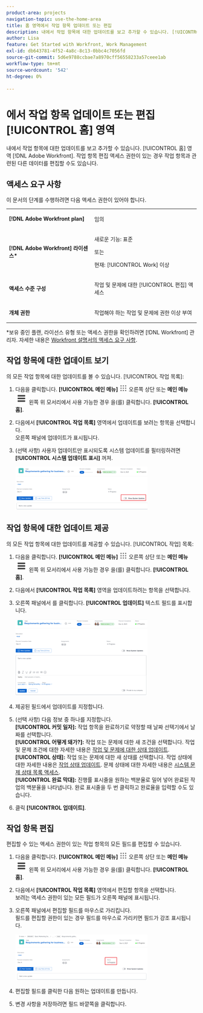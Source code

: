 ```yaml
---
product-area: projects
navigation-topic: use-the-home-area
title: 홈 영역에서 작업 항목 업데이트 또는 편집
description: 내에서 작업 항목에 대한 업데이트를 보고 추가할 수 있습니다. [!UICONTROL 홈] Adobe Workfront의 영역입니다. 작업 항목 편집 액세스 권한이 있는 경우 작업 항목과 관련된 다른 데이터를 편집할 수도 있습니다.
author: Lisa
feature: Get Started with Workfront, Work Management
exl-id: db643781-4f52-4a8c-8c13-0bbc4c7056fd
source-git-commit: 5d6e9788ccbae7a8970cff56558233a57ceee1ab
workflow-type: tm+mt
source-wordcount: '542'
ht-degree: 0%

---
```


# 에서 작업 항목 업데이트 또는 편집 [!UICONTROL 홈] 영역

<!--Audited: April 2024-->

내에서 작업 항목에 대한 업데이트를 보고 추가할 수 있습니다. [!UICONTROL 홈] 영역 [!DNL Adobe Workfront]. 작업 항목 편집 액세스 권한이 있는 경우 작업 항목과 관련된 다른 데이터를 편집할 수도 있습니다.

## 액세스 요구 사항

이 문서의 단계를 수행하려면 다음 액세스 권한이 있어야 합니다.

<table style="table-layout:auto"> 
 <col> 
 </col> 
 <col> 
 </col> 
 <tbody> 
  <tr> 
   <td role="rowheader"><strong>[!DNL Adobe Workfront plan]</strong></td> 
   <td> <p>임의</p> </td> 
  </tr> 
  <tr> 
   <td role="rowheader"><strong>[!DNL Adobe Workfront] 라이센스*</strong></td> 
   <td> <p>새로운 기능: 표준</p>
   또는

<p>현재: [!UICONTROL Work] 이상</p> </td> 
  </tr> 
  <tr> 
   <td role="rowheader"><strong>액세스 수준 구성</strong></td> 
   <td> <p>작업 및 문제에 대한 [!UICONTROL 편집] 액세스</p> </td> 
  </tr> 
  <tr> 
   <td role="rowheader"><strong>개체 권한</strong></td> 
   <td> <p>작업해야 하는 작업 및 문제에 권한 이상 부여</p> </td> 
  </tr> 
 </tbody> 
</table>

*보유 중인 플랜, 라이선스 유형 또는 액세스 권한을 확인하려면 [!DNL Workfront] 관리자. 자세한 내용은 [Workfront 설명서의 액세스 요구 사항](/help/quicksilver/administration-and-setup/add-users/access-levels-and-object-permissions/access-level-requirements-in-documentation.md).

## 작업 항목에 대한 업데이트 보기

의 모든 작업 항목에 대한 업데이트를 볼 수 있습니다. [!UICONTROL 작업 목록]:

1. 다음을 클릭합니다. **[!UICONTROL 메인 메뉴]** ![](assets/main-menu-icon.png) 오른쪽 상단 또는 **메인 메뉴** ![](assets/lines-main-menu.png) 왼쪽 위 모서리에서 사용 가능한 경우 을(를) 클릭합니다. **[!UICONTROL 홈]**.
1. 다음에서 **[!UICONTROL 작업 목록]** 영역에서 업데이트를 보려는 항목을 선택합니다.\
   오른쪽 패널에 업데이트가 표시됩니다.

1. (선택 사항) 사용자 업데이트만 표시되도록 시스템 업데이트를 필터링하려면 **[!UICONTROL 시스템 업데이트 표시]** 꺼져.

   ![](assets/show-system-updates-home-350x114.png)

## 작업 항목에 대한 업데이트 제공

의 모든 작업 항목에 대한 업데이트를 제공할 수 있습니다. [!UICONTROL 작업] 목록:

1. 다음을 클릭합니다. **[!UICONTROL 메인 메뉴]** ![](assets/main-menu-icon.png) 오른쪽 상단 또는 **메인 메뉴** ![](assets/lines-main-menu.png) 왼쪽 위 모서리에서 사용 가능한 경우 을(를) 클릭합니다. **[!UICONTROL 홈]**.
1. 다음에서 **[!UICONTROL 작업 목록]** 영역을 업데이트하려는 항목을 선택합니다.
1. 오른쪽 패널에서 를 클릭합니다. **[!UICONTROL 업데이트]** 텍스트 필드를 표시합니다.

   ![](assets/make-an-update-box-expanded-home-nwe-350x204.png)

1. 제공된 필드에서 업데이트를 지정합니다.
1. (선택 사항) 다음 정보 중 하나를 지정합니다.\
   **[!UICONTROL 커밋 일자]:** 작업 항목을 완료하기로 약정할 때 날짜 선택기에서 날짜를 선택합니다.\
   **[!UICONTROL 어떻게 돼가?]:** 작업 또는 문제에 대한 새 조건을 선택합니다. 작업 및 문제 조건에 대한 자세한 내용은 [작업 및 문제에 대한 상태 업데이트](../../../manage-work/projects/updating-work-in-a-project/update-condition-for-tasks-and-issues.md).\
   **[!UICONTROL 상태]:** 작업 또는 문제에 대한 새 상태를 선택합니다. 작업 상태에 대한 자세한 내용은 [작업 상태 업데이트](../../../manage-work/projects/updating-work-in-a-project/update-task-status.md). 문제 상태에 대한 자세한 내용은 [시스템 문제 상태 목록 액세스](../../../administration-and-setup/customize-workfront/creating-custom-status-and-priority-labels/issue-statuses.md).\
   **[!UICONTROL 완료 막대]:** 진행률 표시줄을 원하는 백분율로 밀어 넣어 완료된 작업의 백분율을 나타냅니다. 완료 표시줄을 두 번 클릭하고 완료율을 입력할 수도 있습니다.

1. 클릭 **[!UICONTROL 업데이트]**.

## 작업 항목 편집

편집할 수 있는 액세스 권한이 있는 작업 항목의 모든 필드를 편집할 수 있습니다.

1. 다음을 클릭합니다. **[!UICONTROL 메인 메뉴]** ![](assets/main-menu-icon.png) 오른쪽 상단 또는 **메인 메뉴** ![](assets/lines-main-menu.png) 왼쪽 위 모서리에서 사용 가능한 경우 을(를) 클릭합니다. **[!UICONTROL 홈]**.
1. 다음에서 **[!UICONTROL 작업 목록]** 영역에서 편집할 항목을 선택합니다.\
   보려는 액세스 권한이 있는 모든 필드가 오른쪽 패널에 표시됩니다.

1. 오른쪽 패널에서 편집할 필드를 마우스로 가리킵니다.\
   필드를 편집할 권한이 있는 경우 필드를 마우스로 가리키면 필드가 강조 표시됩니다.

   ![](assets/home-350x123.png)

1. 편집할 필드를 클릭한 다음 원하는 업데이트를 만듭니다.
1. 변경 사항을 저장하려면 필드 바깥쪽을 클릭합니다.

